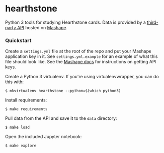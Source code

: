 # hearthstone

Python 3 tools for studying Hearthstone cards. Data is provided by a [third-party API](http://hearthstoneapi.com/) hosted on [Mashape](https://market.mashape.com/omgvamp/hearthstone).

### Quickstart

Create a `settings.yml` file at the root of the repo and put your Mashape application key in it. See `settings.yml.example` for an example of what this file should look like. See the [Mashape docs](http://docs.mashape.com/api-keys) for instructions on getting API keys.

Create a Python 3 virtualenv. If you're using virtualenvwrapper, you can do this with:

```
$ mkvirtualenv hearthstone --python=$(which python3)
```

Install requirements:

```
$ make requirements
```

Pull data from the API and save it to the `data` directory:

```
$ make load
```

Open the included Jupyter notebook:

```
$ make explore
```
